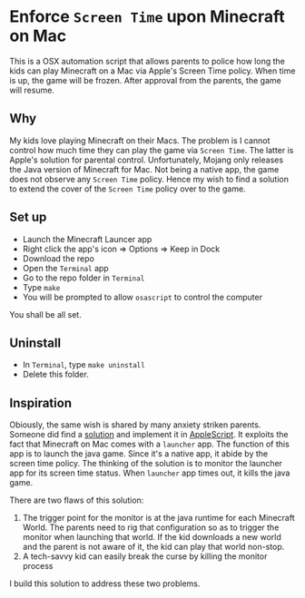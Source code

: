 # Enforce `Screen Time` upon Minecraft on Mac

This is a OSX automation script that allows parents to police how long the kids can play Minecraft on a Mac via Apple's Screen Time policy. When time is up, the game will be frozen. After approval from the parents, the game will resume.

## Why

My kids love playing Minecraft on their Macs. The problem is I cannot control how much time they can play the game via `Screen Time`.  The latter is Apple's solution for parental control. Unfortunately, Mojang only releases the Java version of Minecraft for Mac. Not being a native app, the game does not observe any `Screen Time` policy. Hence my wish to find a solution to extend the cover of the `Screen Time` policy over to the game.

## Set up

- Launch the Minecraft Launcer app
- Right click the app's icon => Options => Keep in Dock
- Download the repo
- Open the `Terminal` app
- Go to the repo folder in `Terminal`
- Type `make`
- You will be prompted to allow `osascript` to control the computer

You shall be all set.

## Uninstall

- In `Terminal`, type `make uninstall`
- Delete this folder.

## Inspiration

Obiously, the same wish is shared by many anxiety striken parents. Someone did find a [solution](https://bugs.mojang.com/browse/MCL-14705) and implement it in [AppleScript](https://bugs.mojang.com/secure/attachment/400412/400412_minetime.txt). It exploits the fact that Minecraft on Mac comes with a `launcher` app. The function of this app is to launch the java game. Since it's a native app, it abide by the screen time policy. The thinking of the solution is to monitor the launcher app for
its screen time status. When `launcher` app times out, it kills the java game.

There are two flaws of this solution:

1. The trigger point for the monitor is at the java runtime for each Minecraft World. The parents need to rig that configuration so as to trigger the monitor when launching that world. If the kid downloads a new world and the parent is not aware of it, the kid can play that world non-stop.
2. A tech-savvy kid can easily break the curse by killing the monitor process

I build this solution to address these two problems.
